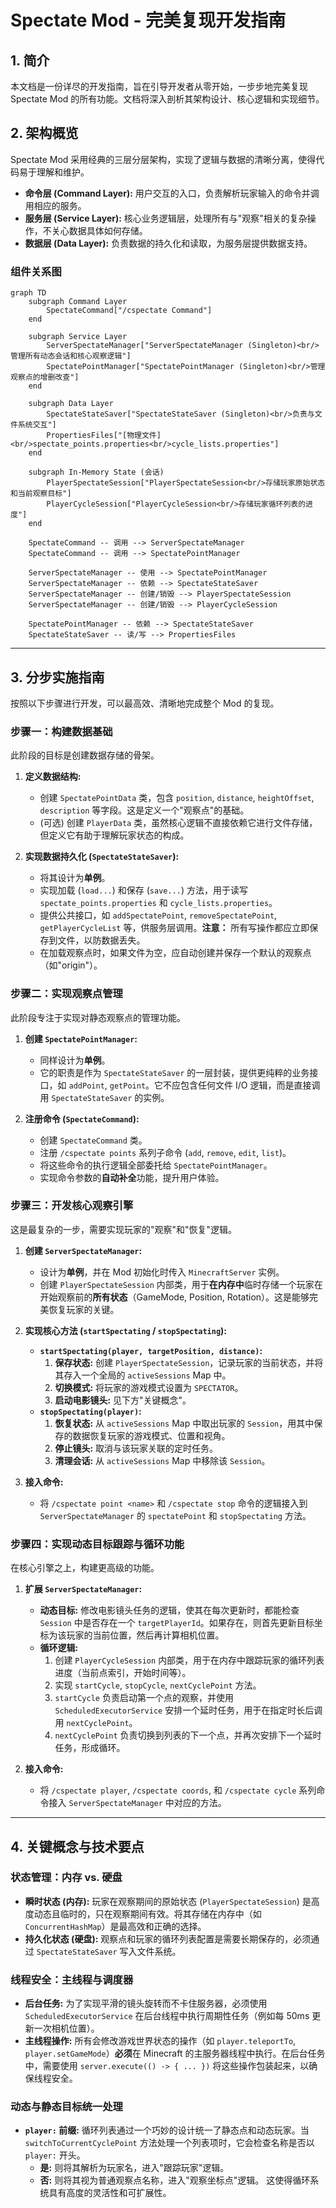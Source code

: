 # Spectate Mod - 完美复现开发指南

## 1. 简介

本文档是一份详尽的开发指南，旨在引导开发者从零开始，一步步地完美复现 Spectate Mod 的所有功能。文档将深入剖析其架构设计、核心逻辑和实现细节。

## 2. 架构概览

Spectate Mod 采用经典的三层分层架构，实现了逻辑与数据的清晰分离，使得代码易于理解和维护。

*   **命令层 (Command Layer):** 用户交互的入口，负责解析玩家输入的命令并调用相应的服务。
*   **服务层 (Service Layer):** 核心业务逻辑层，处理所有与"观察"相关的复杂操作，不关心数据具体如何存储。
*   **数据层 (Data Layer):** 负责数据的持久化和读取，为服务层提供数据支持。

### 组件关系图

```mermaid
graph TD
    subgraph Command Layer
        SpectateCommand["/cspectate Command"]
    end

    subgraph Service Layer
        ServerSpectateManager["ServerSpectateManager (Singleton)<br/>管理所有动态会话和核心观察逻辑"]
        SpectatePointManager["SpectatePointManager (Singleton)<br/>管理观察点的增删改查"]
    end

    subgraph Data Layer
        SpectateStateSaver["SpectateStateSaver (Singleton)<br/>负责与文件系统交互"]
        PropertiesFiles["[物理文件]<br/>spectate_points.properties<br/>cycle_lists.properties"]
    end

    subgraph In-Memory State (会话)
        PlayerSpectateSession["PlayerSpectateSession<br/>存储玩家原始状态和当前观察目标"]
        PlayerCycleSession["PlayerCycleSession<br/>存储玩家循环列表的进度"]
    end

    SpectateCommand -- 调用 --> ServerSpectateManager
    SpectateCommand -- 调用 --> SpectatePointManager

    ServerSpectateManager -- 使用 --> SpectatePointManager
    ServerSpectateManager -- 依赖 --> SpectateStateSaver
    ServerSpectateManager -- 创建/销毁 --> PlayerSpectateSession
    ServerSpectateManager -- 创建/销毁 --> PlayerCycleSession
    
    SpectatePointManager -- 依赖 --> SpectateStateSaver
    SpectateStateSaver -- 读/写 --> PropertiesFiles
```

---

## 3. 分步实施指南

按照以下步骤进行开发，可以最高效、清晰地完成整个 Mod 的复现。

### 步骤一：构建数据基础

此阶段的目标是创建数据存储的骨架。

1.  **定义数据结构:**
    *   创建 `SpectatePointData` 类，包含 `position`, `distance`, `heightOffset`, `description` 等字段。这是定义一个"观察点"的基础。
    *   (可选) 创建 `PlayerData` 类，虽然核心逻辑不直接依赖它进行文件存储，但定义它有助于理解玩家状态的构成。

2.  **实现数据持久化 (`SpectateStateSaver`):**
    *   将其设计为**单例**。
    *   实现加载 (`load...`) 和保存 (`save...`) 方法，用于读写 `spectate_points.properties` 和 `cycle_lists.properties`。
    *   提供公共接口，如 `addSpectatePoint`, `removeSpectatePoint`, `getPlayerCycleList` 等，供服务层调用。**注意：** 所有写操作都应立即保存到文件，以防数据丢失。
    - 在加载观察点时，如果文件为空，应自动创建并保存一个默认的观察点（如"origin"）。

### 步骤二：实现观察点管理

此阶段专注于实现对静态观察点的管理功能。

1.  **创建 `SpectatePointManager`:**
    *   同样设计为**单例**。
    *   它的职责是作为 `SpectateStateSaver` 的一层封装，提供更纯粹的业务接口，如 `addPoint`, `getPoint`。它不应包含任何文件 I/O 逻辑，而是直接调用 `SpectateStateSaver` 的实例。

2.  **注册命令 (`SpectateCommand`):**
    *   创建 `SpectateCommand` 类。
    *   注册 `/cspectate points` 系列子命令 (`add`, `remove`, `edit`, `list`)。
    *   将这些命令的执行逻辑全部委托给 `SpectatePointManager`。
    *   实现命令参数的**自动补全**功能，提升用户体验。

### 步骤三：开发核心观察引擎

这是最复杂的一步，需要实现玩家的"观察"和"恢复"逻辑。

1.  **创建 `ServerSpectateManager`:**
    *   设计为**单例**，并在 Mod 初始化时传入 `MinecraftServer` 实例。
    *   创建 `PlayerSpectateSession` 内部类，用于**在内存中**临时存储一个玩家在开始观察前的**所有状态**（GameMode, Position, Rotation）。这是能够完美恢复玩家的关键。

2.  **实现核心方法 (`startSpectating` / `stopSpectating`):**
    *   **`startSpectating(player, targetPosition, distance)`:**
        1.  **保存状态:** 创建 `PlayerSpectateSession`，记录玩家的当前状态，并将其存入一个全局的 `activeSessions` Map 中。
        2.  **切换模式:** 将玩家的游戏模式设置为 `SPECTATOR`。
        3.  **启动电影镜头:** 见下方"关键概念"。
    *   **`stopSpectating(player)`:**
        1.  **恢复状态:** 从 `activeSessions` Map 中取出玩家的 `Session`，用其中保存的数据恢复玩家的游戏模式、位置和视角。
        2.  **停止镜头:** 取消与该玩家关联的定时任务。
        3.  **清理会话:** 从 `activeSessions` Map 中移除该 `Session`。

3.  **接入命令:**
    *   将 `/cspectate point <name>` 和 `/cspectate stop` 命令的逻辑接入到 `ServerSpectateManager` 的 `spectatePoint` 和 `stopSpectating` 方法。

### 步骤四：实现动态目标跟踪与循环功能

在核心引擎之上，构建更高级的功能。

1.  **扩展 `ServerSpectateManager`:**
    *   **动态目标:** 修改电影镜头任务的逻辑，使其在每次更新时，都能检查 `Session` 中是否存在一个 `targetPlayerId`。如果存在，则首先更新目标坐标为该玩家的当前位置，然后再计算相机位置。
    *   **循环逻辑:**
        1.  创建 `PlayerCycleSession` 内部类，用于在内存中跟踪玩家的循环列表进度（当前点索引，开始时间等）。
        2.  实现 `startCycle`, `stopCycle`, `nextCyclePoint` 方法。
        3.  `startCycle` 负责启动第一个点的观察，并使用 `ScheduledExecutorService` 安排一个延时任务，用于在指定时长后调用 `nextCyclePoint`。
        4.  `nextCyclePoint` 负责切换到列表的下一个点，并再次安排下一个延时任务，形成循环。

2.  **接入命令:**
    *   将 `/cspectate player`, `/cspectate coords`, 和 `/cspectate cycle` 系列命令接入 `ServerSpectateManager` 中对应的方法。

---

## 4. 关键概念与技术要点

### 状态管理：内存 vs. 硬盘
- **瞬时状态 (内存):** 玩家在观察期间的原始状态 (`PlayerSpectateSession`) 是高度动态且临时的，只在观察期间有效。将其存储在内存中（如 `ConcurrentHashMap`）是最高效和正确的选择。
- **持久化状态 (硬盘):** 观察点和玩家的循环列表配置是需要长期保存的，必须通过 `SpectateStateSaver` 写入文件系统。

### 线程安全：主线程与调度器
- **后台任务:** 为了实现平滑的镜头旋转而不卡住服务器，必须使用 `ScheduledExecutorService` 在后台线程中执行周期性任务（例如每 50ms 更新一次相机位置）。
- **主线程操作:** 所有会修改游戏世界状态的操作（如 `player.teleportTo`, `player.setGameMode`）**必须**在 Minecraft 的主服务器线程中执行。在后台任务中，需要使用 `server.execute(() -> { ... })` 将这些操作包装起来，以确保线程安全。

### 动态与静态目标统一处理
- **`player:` 前缀:** 循环列表通过一个巧妙的设计统一了静态点和动态玩家。当 `switchToCurrentCyclePoint` 方法处理一个列表项时，它会检查名称是否以 `player:` 开头。
  - **是:** 则将其解析为玩家名，进入"跟踪玩家"逻辑。
  - **否:** 则将其视为普通观察点名称，进入"观察坐标点"逻辑。
这使得循环系统具有高度的灵活性和可扩展性。 